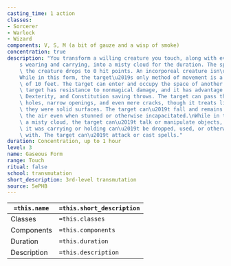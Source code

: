 ```yaml
---
casting_time: 1 action
classes:
- Sorcerer
- Warlock
- Wizard
components: V, S, M (a bit of gauze and a wisp of smoke)
concentration: true
description: "You transform a willing creature you touch, along with everything it\u2019\
    s wearing and carrying, into a misty cloud for the duration. The spell ends if\
    \ the creature drops to 0 hit points. An incorporeal creature isn\u2019t affected.\n\
    While in this form, the target\u2019s only method of movement is a flying speed\
    \ of 10 feet. The target can enter and occupy the space of another creature. The\
    \ target has resistance to nonmagical damage, and it has advantage on Strength,\
    \ Dexterity, and Constitution saving throws. The target can pass through small\
    \ holes, narrow openings, and even mere cracks, though it treats liquids as though\
    \ they were solid surfaces. The target can\u2019t fall and remains hovering in\
    \ the air even when stunned or otherwise incapacitated.\nWhile in the form of\
    \ a misty cloud, the target can\u2019t talk or manipulate objects, and any objects\
    \ it was carrying or holding can\u2019t be dropped, used, or otherwise interacted\
    \ with. The target can\u2019t attack or cast spells."
duration: Concentration, up to 1 hour
level: 3
name: Gaseous Form
range: Touch
ritual: false
school: transmutation
short_description: 3rd-level transmutation
source: 5ePHB
---
```


| `=this.name` | `=this.short_description` |
| ------------ | ------------------------- |
| Classes      | `=this.classes`           |
| Components   | `=this.components`        |
| Duration     | `=this.duration`          |
| Description  | `=this.description`       |